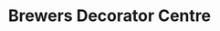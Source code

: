 ---
title: "Brewers Decorator Centre"
url: /leamington-spa/brewers-decorator-centre/
shop: interior decoration
---